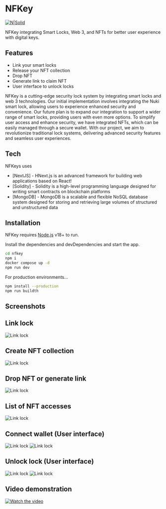 # NFKey

[![N|Solid](https://i.ibb.co/Ky36Wtt/logo.png)](https://www.bnbchain.org/en/zero2hero-builder-series#none)

NFKey integrating Smart Locks, Web 3, and NFTs for better user experience with digital keys.

## Features

- Link your smart locks
- Release your NFT collection
- Drop NFT
- Generate link to claim NFT
- User interface to unlock locks

NFKey is a cutting-edge security lock system by integrating smart locks and web 3 technologies. Our initial implementation involves integrating the Nuki smart lock, allowing users to experience enhanced security and convenience. Our future plan is to expand our integration to support a wider range of smart locks, providing users with even more options. To simplify user access and enhance security, we have integrated NFTs, which can be easily managed through a secure wallet. With our project, we aim to revolutionize traditional lock systems, delivering advanced security features and seamless user experiences.

## Tech

NFKeys uses

- [NextJS] - HNext.js is an advanced framework for building web applications based on React!
- [Solidity] - Solidity is a high-level programming language designed for writing smart contracts on blockchain platforms
- [MongoDB] - MongoDB is a scalable and flexible NoSQL database system designed for storing and retrieving large volumes of structured and unstructured data

## Installation

NFKey requires [Node.js](https://nodejs.org/) v18+ to run.

Install the dependencies and devDependencies and start the app.

```sh
cd nfkey
npm i
docker compose up -d
npm run dev
```

For production environments...

```sh
npm install --production
npm run buildth
```

## Screenshots

## Link lock

![Link lock](https://i.ibb.co/p3hJm7H/Screenshot-2023-05-14-at-16-17-34.png)

## Create NFT collection

![Link lock](https://i.ibb.co/vkt9qZp/Screenshot-2023-05-14-at-16-18-07.png)

## Drop NFT or generate link

![Link lock](https://i.ibb.co/6r553C0/Screenshot-2023-05-14-at-16-19-00.png)

## List of NFT accesses

![Link lock](https://i.ibb.co/KG3LwBf/Screenshot-2023-05-14-at-16-20-23.png)

## Connect wallet (User interface)

![Link lock](https://i.ibb.co/59LsN3t/IMG-1772.png)
![Link lock](https://i.ibb.co/vZrQgdj/IMG-1773.png)

## Unlock lock (User interface)

![Link lock](https://i.ibb.co/2ZNXfPX/IMG-1774.png)
![Link lock](https://i.ibb.co/7Qwdw14/IMG-1776.png)

## Video demonstration

[![Watch the video](https://i.ibb.co/p3hJm7H/Screenshot-2023-05-14-at-16-17-34.png)](https://www.canva.com/design/DAFi1TFQ4go/ZqbCFC74s04Nr8S11cmdPA/watch?utm_content=DAFi1TFQ4go&utm_campaign=designshare&utm_medium=link&utm_source=publishsharelink)
